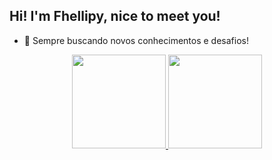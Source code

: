 ## Hi! I'm Fhellipy, nice to meet you!


- 🌱 Sempre buscando novos conhecimentos e desafios!

<div align="center">
  <a href="https://github.com/Fhellipy">
    <img height="150em" src="https://github-readme-stats.vercel.app/api?username=Fhellipy&count_private=true&include_all_commits=true&show_icons=true&theme=dracula&hide_border=false&show_owner=true"/>
    <img height="150em" src="https://github-readme-stats.vercel.app/api/top-langs/?username=Fhellipy&theme=dracula&hide_border=false&&layout=compact"/>
  </a>
</div>
